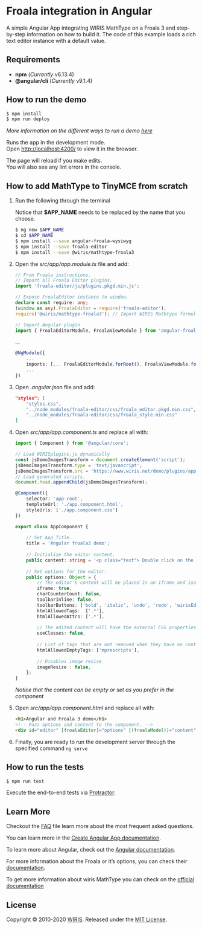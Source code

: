 # Froala integration in Angular

A simple Angular App integrating WIRIS MathType on a Froala 3 and step-by-step information on how to build it. The  code of this example loads a rich text editor instance with a default value.

## Requirements

* **npm** (*Currently* v6.13.4)
* **@angular/cli** (*Currently* v9.1.4)

## How to run the demo

```sh
$ npm install
$ npm run deploy
```

*More information on the different ways to run a demo [here](../../README.md)*

Runs the app in the development mode.<br />
Open [http://localhost:4200/](http://localhost:4200/) to view it in the browser.

The page will reload if you make edits.<br />
You will also see any lint errors in the console.

## How to add MathType to TinyMCE from scratch

1. Run the following through the terminal

    Notice that **$APP_NAME** needs to be replaced by the name that you choose.

    ```sh
    $ ng new $APP_NAME
    $ cd $APP_NAME
    $ npm install --save angular-froala-wysiwyg
    $ npm install --save froala-editor
    $ npm install --save @wiris/mathtype-froala3
    ```

2. Open the *src/app/app.module.ts* file and add:

    ```ts
    // From Froala instructions.
    // Import all Froala Editor plugins.
    import 'froala-editor/js/plugins.pkgd.min.js';
    
    // Expose FroalaEditor instance to window.
    declare const require: any;
    (window as any).FroalaEditor = require('froala-editor');
    require('@wiris/mathtype-froala3'); // Import WIRIS Mathtype formula editor.
    
    // Import Angular plugin.
    import { FroalaEditorModule, FroalaViewModule } from 'angular-froala-wysiwyg';
    ```
    ...
    ```ts
    @NgModule({
        ...
        imports: [... FroalaEditorModule.forRoot(), FroalaViewModule.forRoot() ... ],
        ...
    })
    ```

3. Open *.angular.json* file and add:
    
    ```json
    "styles": [
        "styles.css",
        "../node_modules/froala-editor/css/froala_editor.pkgd.min.css",
        "../node_modules/froala-editor/css/froala_style.min.css"
    ]
    ```

4. Open *src/app/app.component.ts* and replace all with:

    ```ts
    import { Component } from '@angular/core';
 
    // Load WIRISplugins.js dynamically
    const jsDemoImagesTransform = document.createElement('script');
    jsDemoImagesTransform.type = 'text/javascript';
    jsDemoImagesTransform.src = 'https://www.wiris.net/demo/plugins/app/WIRISplugins.js?viewer=image';
    // Load generated scripts.
    document.head.appendChild(jsDemoImagesTransform);
    
    @Component({
        selector: 'app-root',
        templateUrl: './app.component.html',
        styleUrls: ['./app.component.css']
    })
    
    export class AppComponent {
        
        // Set App Title.
        title = 'Angular froala3 demo';
        
        // Initialize the editor content.
        public content: string = '<p class="text"> Double click on the following formula to edit it.</p><p style="text-align:center;"><math><mi>z</mi><mo>=</mo><mfrac><mrow><mo>-</mo><mi>b</mi><mo>&PlusMinus;</mo><msqrt><msup><mi>b</mi><mn>3</mn></msup><mo>-</mo><mn>4</mn><mi>a</mi><mi>c</mi></msqrt></mrow><mrow><mn>2</mn><mi>a</mi></mrow></mfrac></math></p>';
        
        // Set options for the editor.
        public options: Object = {
            // The editor's content will be placed in an iframe and isolated from the rest of the page.
            iframe: true,
            charCounterCount: false,
            toolbarInline: false,
            toolbarButtons: ['bold', 'italic', 'undo', 'redo', 'wirisEditor', 'wirisChemistry'],
            htmlAllowedTags:  ['.*'],
            htmlAllowedAttrs: ['.*'],
            
            // The edited content will have the external CSS properties converted to inline style.
            useClasses: false,
            
            // List of tags that are not removed when they have no content inside.
            htmlAllowedEmptyTags: ['mprescripts'],
            
            // Disables image resize
            imageResize : false,
        };
    }
    ```

    *Notice that the content can be empty or set as you prefer in the component*

5. Open *src/app/app.component.html* and replace all with:

    ```html
    <h1>Angular and Froala 3 demo</h1>
    <!-- Pass options and content to the component. -->
    <div id="editor" [froalaEditor]="options" [(froalaModel)]="content"></div>
    ```

6. Finally, you are ready to run the development server through the specified command ```ng serve```

## How to run the tests

```sh
$ npm run test
```

Execute the end-to-end tests via [Protractor](http://www.protractortest.org/).

## Learn More

Checkout the [FAQ](FAQs.md) file learn more about the most frequent asked questions.

You can learn more in the [Create Angular App documentation](https://angular.io/cli/new).

To learn more about Angular, check out the [Angular documentation](https://angular.io/).

For more information about the Froala or it’s options, you can check their [documentation](https://froala.com/wysiwyg-editor/docs/framework-plugins/angularjs-2-4/).

To get more information about wiris MathType you can check on the [official documentation](http://www.wiris.com/mathtype)

## License

Copyright © 2010-2020 [WIRIS](http://www.wiris.com). Released under the [MIT License](../../../LICENSE).

